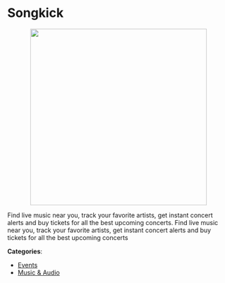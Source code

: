 # Songkick
<p align="center">
    <img width="400" src="https://raw.githubusercontent.com/apis-list/apis-list/apis/songkick/logo_256x256.png" />
</p>

Find live music near you, track your favorite artists, get instant concert alerts and buy tickets for all the best upcoming concerts.  Find live music near you, track your favorite artists, get instant concert alerts and buy tickets for all the best upcoming concerts



**Categories**:
- [Events](https://github.com/apis-list/apis-list#events)
- [Music & Audio](https://github.com/apis-list/apis-list#music-and-audio)





